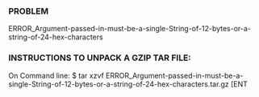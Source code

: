 ### PROBLEM
ERROR_Argument-passed-in-must-be-a-single-String-of-12-bytes-or-a-string-of-24-hex-characters

### INSTRUCTIONS TO UNPACK A GZIP TAR FILE: 
On Command line:
$ tar xzvf ERROR_Argument-passed-in-must-be-a-single-String-of-12-bytes-or-a-string-of-24-hex-characters.tar.gz [ENT
